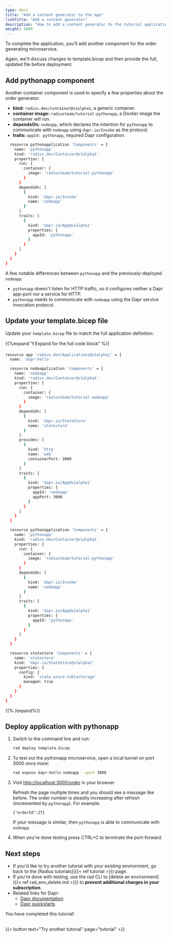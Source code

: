 ```yaml
---
type: docs
title: "Add a content generator to the app"
linkTitle: "Add a content generator"
description: "How to add a content generator to the tutorial application"
weight: 4000
---
```



To complete the application, you'll add another component for the order generating microservice. 

Again, we'll discuss changes to template.bicep and then provide the full, updated file before deployment.

## Add pythonapp component
Another container component is used to specify a few properties about the order generator: 

- **kind:** `radius.dev/Container@v1alpha1`, a generic container. 
- **container image:** `radiusteam/tutorial-pythonapp`, a Docker image the container will run.
- **dependsOn:** `nodeapp`, which declares the intention for `pythonapp` to communicate with `nodeapp` using `dapr.io/Invoke` as the protocol.
- **traits:** `appId: pythonapp`, required Dapr configuration. 

```sh
  resource pythonapplication 'Components' = {
    name: 'pythonapp'
    kind: 'radius.dev/Container@v1alpha1'
    properties: {
      run: {
        container: {
          image: 'radiusteam/tutorial-pythonapp'
        }
      }
      dependsOn: [
        {
          kind: 'dapr.io/Invoke'
          name: 'nodeapp'
        }
      ]
      traits: [
        {
          kind: 'dapr.io/App@v1alpha1'
          properties: {
            appId: 'pythonapp'
          }
        }
      ]
    }
  }
}
```

A few notable differences between `pythonapp` and the previously-deployed `nodeapp`:

- `pythonapp` doesn't listen for HTTP traffic, so it configures neither a Dapr app-port nor a service for HTTP.
- `pythonapp` needs to communicate with `nodeapp` using the Dapr service invocation protocol.

## Update your template.bicep file 

Update your `template.bicep` file to match the full application definition:

{{%expand "❗️ Expand for the full code block" %}}
```sh
resource app 'radius.dev/Applications@v1alpha1' = {
  name: 'dapr-hello'

  resource nodeapplication 'Components' = {
    name: 'nodeapp'
    kind: 'radius.dev/Container@v1alpha1'
    properties: {
      run: {
        container: {
          image: 'radiusteam/tutorial-nodeapp'
        }
      }
      dependsOn: [
        {
          kind: 'dapr.io/StateStore'
          name: 'statestore'
        }
      ]
      provides: [
        {
          kind: 'http'
          name: 'web'
          containerPort: 3000
        }
      ]
      traits: [
        {
          kind: 'dapr.io/App@v1alpha1'
          properties: {
            appId: 'nodeapp'
            appPort: 3000
          }
        }
      ]
    }
  }

  resource pythonapplication 'Components' = {
    name: 'pythonapp'
    kind: 'radius.dev/Container@v1alpha1'
    properties: {
      run: {
        container: {
          image: 'radiusteam/tutorial-pythonapp'
        }
      }
      dependsOn: [
        {
          kind: 'dapr.io/Invoke'
          name: 'nodeapp'
        }
      ]
      traits: [
        {
          kind: 'dapr.io/App@v1alpha1'
          properties: {
            appId: 'pythonapp'
          }
        }
      ]
    }
  }

  resource statestore 'Components' = {
    name: 'statestore'
    kind: 'dapr.io/StateStore@v1alpha1'
    properties: {
      config: {
        kind: 'state.azure.tablestorage'
        managed: true
      }
    }
  }
}
```
{{% /expand%}}  
  
## Deploy application with pythonapp

1. Switch to the command line and run:

   ```sh
   rad deploy template.bicep
   ```

1. To test out the pythonapp microservice, open a local tunnel on port 3000 once more:

   ```sh
   rad expose dapr-hello nodeapp --port 3000
   ```

1. Visit [http://localhost:3000/order](http://localhost:3000/order) in your browser.

   Refresh the page multiple times and you should see a message like before. The order number is steadily increasing after refresh (incremented by `pythonapp`). For example:

   `{"orderId":27}`

   If your message is similar, then `pythonapp` is able to communicate with `nodeapp`. 

1. When you're done testing press CTRL+C to terminate the port-forward. 

## Next steps

- If you'd like to try another tutorial with your existing environment, go back to the [Radius tutorials]({{< ref tutorial >}}) page. 
- If you're done with testing, use the rad CLI to [delete an environment]({{< ref rad_env_delete.md >}}) to **prevent additional charges in your subscription**. 
- Related links for Dapr:
  - [Dapr documentation](https://docs.dapr.io/)
  - [Dapr quickstarts](https://github.com/dapr/quickstarts/tree/v1.0.0/hello-world)

You have completed this tutorial!

<br>{{< button text="Try another tutorial" page="tutorial" >}}